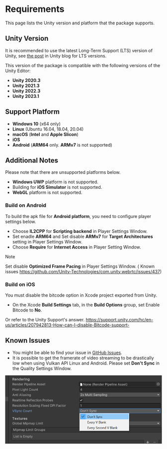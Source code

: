 # Requirements

This page lists the Unity version and platform that the package supports.

## Unity Version

It is recommended to use the latest Long-Term Support (LTS) version of Unity, see [the post](https://blog.unity.com/technology/new-plans-for-unity-releases-introducing-the-tech-and-long-term-support-lts-streams) in Unity blog for LTS versions.

This version of the package is compatible with the following versions of the Unity Editor:

- **Unity 2020.3**
- **Unity 2021.3**
- **Unity 2022.3**
- **Unity 2023.1**

## Support Platform

- **Windows 10** (x64 only)
- **Linux** (Ubuntu 16.04, 18.04, 20.04)
- **macOS** (**Intel** and **Apple Slicon**)
- **iOS**
- **Android** (**ARM64** only. **ARMv7** is not supported)

## Additional Notes

Please note that there are unsupported platforms below.

- **Windows UWP** platform is not supported.
- Building for **iOS Simulator** is not supported.
- **WebGL** platform is not supported.

### Build on Android

To build the apk file for **Android platform**, you need to configure player settings below.

- Choose **IL2CPP** for **Scripting backend** in Player Settings Window.
- Set enadle **ARM64** and Set disable **ARMv7** for **Target Architectures** setting in Player Settings Window.
- Choose **Require** for **Internet Access** in Player Setting Window.

> [!NOTE]
> Set disable **Optimized Frame Pacing** in Player Settings Window. ( Known issues https://github.com/Unity-Technologies/com.unity.webrtc/issues/437)

### Build on iOS

You must disable the bitcode option in Xcode project exported from Unity.

- On the Xcode **Build Settings** tab, in the **Build Options** group, set Enable Bitcode to **No**.

Or refer to the Unity Support's answer. https://support.unity.com/hc/en-us/articles/207942813-How-can-I-disable-Bitcode-support-

## Known Issues

- You might be able to find your issue in [GitHub Issues](https://github.com/Unity-Technologies/com.unity.webrtc/issues).
- It is possible to get the framerate of video streaming to be drastically low when using Vulkan API Linux and Android. Please set **Don't Sync** in the Quality Settings Window.

![VSync setting](images/vsync-setting.png)
